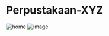 # Perpustakaan-XYZ
![home](https://user-images.githubusercontent.com/89504755/209650293-a1fbf607-2f54-4df4-9ed9-7d24fc539d84.JPG)
![image](https://user-images.githubusercontent.com/89504755/209650551-efcc6773-2b14-4436-86c1-22ad4d41c352.png)
